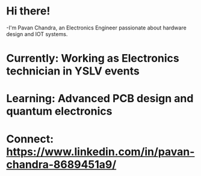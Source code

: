 # Hi there! 
-I'm Pavan Chandra, an Electronics Engineer passionate about hardware design and IOT systems.
# Currently: Working as Electronics technician in YSLV events 
# Learning: Advanced PCB design and quantum electronics
# Connect: https://www.linkedin.com/in/pavan-chandra-8689451a9/
